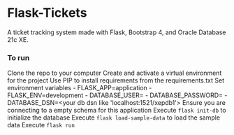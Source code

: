 # Flask-Tickets

A ticket tracking system made with Flask, Bootstrap 4, and Oracle Database 21c XE.


### To run

Clone the repo to your computer
Create and activate a virtual environment for the project
Use PIP to install requirements from the requirements.txt
Set environment variables
    - FLASK_APP=application
    - FLASK_ENV=development
    - DATABASE_USER=<your db user>
    - DATABASE_PASSWORD=<your db password>
    - DATABASE_DSN=<your db dsn like 'localhost:1521/xepdb1'>
Ensure you are connecting to a empty schema for this application
Execute `flask init-db` to initialize the database
Execute `flask load-sample-data` to load the sample data
Execute `flask run`